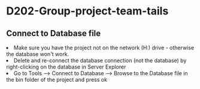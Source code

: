 # D202-Group-project-team-tails

## Connect to Database file
<li>Make sure you have the project not on the network (H:) drive - otherwise the database won't work.
<li>Delete and re-connect the database connection (not the database) by right-clicking on the database in Server Explorer
<li>Go to Tools --> Connect to Database --> Browse to the Database file in the bin folder of the project and press ok 
